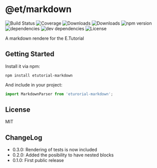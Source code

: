 # @et/markdown

![Build Status](https://img.shields.io/travis/DavidSichau/@et/markdown.svg)
![Coverage](https://img.shields.io/coveralls/DavidSichau/@et/markdown.svg)
![Downloads](https://img.shields.io/npm/dm/@et/markdown.svg)
![Downloads](https://img.shields.io/npm/dt/@et/markdown.svg)
![npm version](https://img.shields.io/npm/v/@et/markdown.svg)
![dependencies](https://img.shields.io/david/DavidSichau/@et/markdown.svg)
![dev dependencies](https://img.shields.io/david/dev/DavidSichau/@et/markdown.svg)
![License](https://img.shields.io/npm/l/@et/markdown.svg)

A markdown rendere for the E.Tutorial

## Getting Started

Install it via npm:

```shell
npm install etutorial-markdown
```

And include in your project:

```javascript
import MarkdownParser from 'eturorial-markdown';
```

## License

MIT

## ChangeLog

- 0.3.0: Rendering of tests is now included
- 0.2.0: Added the posibility to have nested blocks
- 0.1.0: First public release
